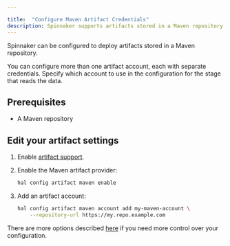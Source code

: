 ```yaml
---

title:  "Configure Maven Artifact Credentials"
description: Spinnaker supports artifacts stored in a Maven repository.
---
```


Spinnaker can be configured to deploy artifacts stored in a Maven repository.

You can configure more than one artifact account, each with separate
credentials. Specify which account to use in the configuration for the stage
that reads the data.

## Prerequisites

* A Maven repository

## Edit your artifact settings

1. Enable [artifact support](/reference/artifacts/#enabling-artifact-support).

2. Enable the Maven artifact provider:

   ```bash
   hal config artifact maven enable
   ```

3. Add an artifact account:

   ```bash
   hal config artifact maven account add my-maven-account \
       --repository-url https://my.repo.example.com
   ```

There are more options described
[here](/reference/halyard/commands#hal-config-artifact-maven-account-edit)
if you need more control over your configuration.
